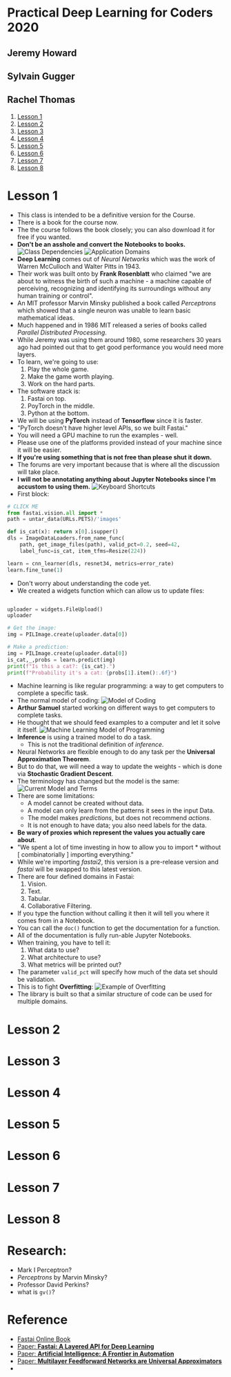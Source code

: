 # Practical Deep Learning for Coders 2020
## Jeremy Howard
## Sylvain Gugger
## Rachel Thomas

1. [Lesson 1](#lession1)
2. [Lesson 2](#lession2)
3. [Lesson 3](#lession3)
4. [Lesson 4](#lession4)
5. [Lesson 5](#lession5)
6. [Lesson 6](#lession6)
7. [Lesson 7](#lession7)
8. [Lesson 8](#lession8)


# <a name="lession1">Lesson 1</a>
- This class is intended to be a definitive version for the Course.
- There is a book for the course now.
- The the course follows the book closely; you can also download it for free if you wanted.
- **Don't be an asshole and convert the Notebooks to books.**
![Class Dependencies](images/what-you-dont-need.png)
![Application Domains](images/dl-application-space.png)
- **Deep Learning** comes out of *Neural Networks* which was the work of Warren McCulloch and Walter Pitts in 1943.
- Their work was built onto by **Frank Rosenblatt** who claimed "we are about to witness the birth of such a machine - a machine capable of perceiving, recognizing and identifying its surroundings without any human training or control".
- An MIT professor Marvin Minsky published a book called *Perceptrons* which showed that a single neuron was unable to learn basic mathematical ideas.
- Much happened and in 1986 MIT released a series of books called *Parallel  Distributed Processing*.
- While Jeremy was using them around 1980, some researchers 30 years ago had pointed out that to get good performance you would need more layers.
- To learn, we're going to use:
  1. Play the whole game.
  2. Make the game worth playing.
  3. Work on the hard parts.
- The software stack is:
  1. Fastai on top.
  2. PoyTorch in the middle.
  3. Python at the bottom.
- We will be using **PyTorch** instead of **Tensorflow** since it is faster.
- "PyTorch doesn't have higher level APIs, so we built Fastai."
- You will need a GPU machine to run the examples - well.
- Please use one of the platforms provided instead of your machine since it will be easier.
- **If you're using something that is not free than please shut it down.**
- The forums are very important because that is where all the discussion will take place.
- **I will not be annotating anything about Jupyter Notebooks since I'm accustom to using them.**
![Keyboard Shortcuts](images/keyboard-shortcuts.png)
- First block:
```python
# CLICK ME
from fastai.vision.all import *
path = untar_data(URLs.PETS)/'images'

def is_cat(x): return x[0].isupper()
dls = ImageDataLoaders.from_name_func(
    path, get_image_files(path), valid_pct=0.2, seed=42,
    label_func=is_cat, item_tfms=Resize(224))

learn = cnn_learner(dls, resnet34, metrics=error_rate)
learn.fine_tune(1)
```
- Don't worry about understanding the code yet.
- We created a widgets function which can allow us to update files:
```python

uploader = widgets.FileUpload()
uploader

# Get the image:
img = PILImage.create(uploader.data[0])

# Make a prediction:
img = PILImage.create(uploader.data[0])
is_cat,_,probs = learn.predict(img)
print(f"Is this a cat?: {is_cat}.")
print(f"Probability it's a cat: {probs[1].item():.6f}")
```
- Machine learning is like regular programming: a way to get computers to complete a specific task.
- The normal model of coding:
![Model of Coding](images/model-of-programming.png)
- **Arthur Samuel** started working on different ways to get computers to complete tasks.
- He thought that we should feed examples to a computer and let it solve it itself.
![Machine Learning Model of Programming](images/machine-learning-model.png)
- **Inference** is using a trained model to do a task.
  * This is not the traditional definition of *inference*.
- Neural Networks are flexible enough to do any task per the **Universal Approximation Theorem**.
- But to do that, we will need a way to update the weights - which is done via **Stochastic Gradient Descent**.
- The terminology has changed but the model is the same:
![Current Model and Terms](images/terms-and-functions-model.png)
- There are some limitations:
  * A model cannot be created without data.
  * A model can only learn from the patterns it sees in the input Data.
  * The model makes *predictions*, but does not recommend *actions*.
  * It is not enough to have data; you also need labels for the data.
- **Be wary of proxies which represent the values you actually care about**.
- "We spent a lot of time investing in how to allow you to import * without [ combinatorially ] importing everything."
- While we're importing *fastai2*, this version is a pre-release version and *fastai* will be swapped to this latest version.
- There are four defined domains in Fastai:
  1. Vision.
  2. Text.
  3. Tabular.
  4. Collaborative Filtering.
- If you type the function without calling it then it will tell you where it comes from in a Notebook.
- You can call the `doc()` function to get the documentation for a function.
- All of the documentation is fully run-able Jupyter Notebooks.
- When training, you have to tell it:
  1. What data to use?
  2. What architecture to use?
  3. What metrics will be printed out?
- The parameter `valid_pct` will specify how much of the data set should be validation.
- This is to fight **Overfitting**:
![Example of Overfitting](images/example-of-overfit-line.png)
- The library is built so that a similar structure of code can be used for multiple domains.


# <a name="lession2">Lesson 2</a>

# <a name="lession3">Lesson 3</a>

# <a name="lession4">Lesson 4</a>

# <a name="lession5">Lesson 5</a>

# <a name="lession6">Lesson 6</a>

# <a name="lession7">Lesson 7</a>

# <a name="lession8">Lesson 8</a>

# Research:
- Mark I Perceptron?
- *Perceptrons* by Marvin Minsky?
- Professor David Perkins?
- what is `gv()`?

# Reference
- [Fastai Online Book](https://github.com/fastai/fastbook)
- [Paper: **Fastai: A Layered API for Deep Learning**](papers/Layered-API-for-Deep-Learning.pdf)
- [Paper: **Artificial Intelligence: A Frontier in Automation**](papers/Artificial-Intelligence-A-Frontier-of-Autmation.pdf)
- [Paper: **Multilayer Feedforward Networks are Universal Approximators**](papers/Multilayer-Feedforward-Networks-are-Universal-Approximators.pdf)
-
